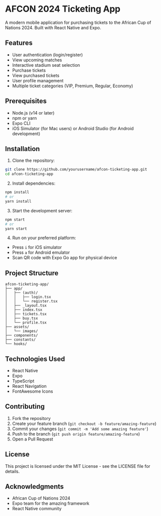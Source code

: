 # AFCON 2024 Ticketing App

A modern mobile application for purchasing tickets to the African Cup of Nations 2024. Built with React Native and Expo.

## Features

- User authentication (login/register)
- View upcoming matches
- Interactive stadium seat selection
- Purchase tickets
- View purchased tickets
- User profile management
- Multiple ticket categories (VIP, Premium, Regular, Economy)

## Prerequisites

- Node.js (v14 or later)
- npm or yarn
- Expo CLI
- iOS Simulator (for Mac users) or Android Studio (for Android development)

## Installation

1. Clone the repository:
```bash
git clone https://github.com/yourusername/afcon-ticketing-app.git
cd afcon-ticketing-app
```

2. Install dependencies:
```bash
npm install
# or
yarn install
```

3. Start the development server:
```bash
npm start
# or
yarn start
```

4. Run on your preferred platform:
- Press `i` for iOS simulator
- Press `a` for Android emulator
- Scan QR code with Expo Go app for physical device

## Project Structure

```
afcon-ticketing-app/
├── app/
│   ├── (auth)/
│   │   ├── login.tsx
│   │   └── register.tsx
│   ├── _layout.tsx
│   ├── index.tsx
│   ├── tickets.tsx
│   ├── buy.tsx
│   └── profile.tsx
├── assets/
│   └── images/
├── components/
├── constants/
└── hooks/
```

## Technologies Used

- React Native
- Expo
- TypeScript
- React Navigation
- FontAwesome Icons

## Contributing

1. Fork the repository
2. Create your feature branch (`git checkout -b feature/amazing-feature`)
3. Commit your changes (`git commit -m 'Add some amazing feature'`)
4. Push to the branch (`git push origin feature/amazing-feature`)
5. Open a Pull Request

## License

This project is licensed under the MIT License - see the LICENSE file for details.

## Acknowledgments

- African Cup of Nations 2024
- Expo team for the amazing framework
- React Native community
